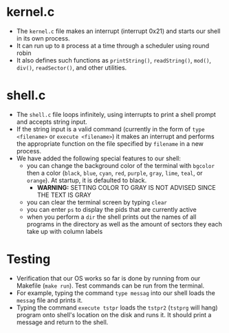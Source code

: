 kernel.c
==============
- The `kernel.c` file makes an interrupt (interrupt 0x21) and starts our shell in its own process.
- It can run up to `8` process at a time through a scheduler using round robin
- It also defines such functions as `printString()`, `readString()`, `mod()`, `div()`, `readSector()`, and other utilities.

shell.c
==============
- The `shell.c` file loops infinitely, using interrupts to print a shell prompt and accepts string input.
- If the string input is a valid command (currently in the form of `type <filename>` or `execute <filename>`) it makes an interrupt and performs the appropriate function on the file specified by `filename` in a new process.
- We have added the following special features to our shell:
  - you can change the background color of the terminal with `bgcolor` then a color (`black`, `blue`, `cyan`, `red`, `purple`, `gray`, `lime`, `teal`, or `orange`). At startup, it is defaulted to black.
    - **WARNING:** SETTING COLOR TO GRAY IS NOT ADVISED SINCE THE TEXT IS GRAY
  - you can clear the terminal screen by typing `clear`
  - you can enter `ps` to display the pids that are currently active
  - when you perform a `dir` the shell prints out the names of all programs in the directory as well as the amount of sectors they each take up with column labels

Testing
==============
- Verification that our OS works so far is done by running from our Makefile (`make run`). Test commands can be run from the terminal.
- For example, typing the command `type messag` into our shell loads the `messag` file and prints it.
- Typing the command `execute tstpr` loads the `tstpr2` (`tstprg` will hang) program onto shell's location on the disk and runs it. It should print a message and return to the shell.
